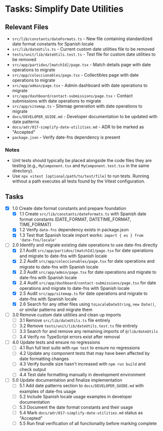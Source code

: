 # Tasks: Simplify Date Utilities

## Relevant Files

- `src/lib/constants/dateFormats.ts` - New file containing standardized date format constants for Spanish locale
- `src/lib/dateUtils.ts` - Current custom date utilities file to be removed
- `tests/unit/lib/dateUtils.test.ts` - Test file for custom date utilities to be removed
- `src/app/partidos/[matchId]/page.tsx` - Match details page with date operations to migrate
- `src/app/coleccionables/page.tsx` - Collectibles page with date operations to migrate
- `src/app/admin/page.tsx` - Admin dashboard with date operations to migrate
- `src/app/dashboard/contact-submissions/page.tsx` - Contact submissions with date operations to migrate
- `src/app/sitemap.ts` - Sitemap generation with date operations to migrate
- `docs/DEVELOPER_GUIDE.md` - Developer documentation to be updated with date patterns
- `docs/adr/017-simplify-date-utilities.md` - ADR to be marked as "Accepted"
- `package.json` - Verify date-fns dependency is present

### Notes

- Unit tests should typically be placed alongside the code files they are testing (e.g., `MyComponent.tsx` and `MyComponent.test.tsx` in the same directory).
- Use `npx vitest [optional/path/to/test/file]` to run tests. Running without a path executes all tests found by the Vitest configuration.

## Tasks

- [x] 1.0 Create date format constants and prepare foundation
  - [x] 1.1 Create `src/lib/constants/dateFormats.ts` with Spanish date format constants (DATE_FORMAT, DATETIME_FORMAT, TIME_FORMAT)
  - [x] 1.2 Verify `date-fns` dependency exists in package.json
  - [x] 1.3 Test that Spanish locale import works: `import { es } from 'date-fns/locale'`
- [ ] 2.0 Identify and migrate existing date operations to use date-fns directly
  - [x] 2.1 Audit `src/app/partidos/[matchId]/page.tsx` for date operations and migrate to date-fns with Spanish locale
  - [x] 2.2 Audit `src/app/coleccionables/page.tsx` for date operations and migrate to date-fns with Spanish locale
  - [x] 2.3 Audit `src/app/admin/page.tsx` for date operations and migrate to date-fns with Spanish locale
  - [x] 2.4 Audit `src/app/dashboard/contact-submissions/page.tsx` for date operations and migrate to date-fns with Spanish locale
  - [x] 2.5 Audit `src/app/sitemap.ts` for date operations and migrate to date-fns with Spanish locale
  - [x] 2.6 Search for any other files using `toLocaleDateString`, `new Date()`, or similar patterns and migrate them
- [ ] 3.0 Remove custom date utilities and clean up imports
  - [ ] 3.1 Remove `src/lib/dateUtils.ts` file entirely
  - [ ] 3.2 Remove `tests/unit/lib/dateUtils.test.ts` file entirely
  - [ ] 3.3 Search for and remove any remaining imports of `@/lib/dateUtils`
  - [ ] 3.4 Verify no TypeScript errors exist after removal
- [ ] 4.0 Update tests and ensure no regressions
  - [ ] 4.1 Run full test suite with `npm test` to ensure no regressions
  - [ ] 4.2 Update any component tests that may have been affected by date formatting changes
  - [ ] 4.3 Verify bundle size hasn't increased with `npm run build` and check output
  - [ ] 4.4 Test date formatting manually in development environment
- [ ] 5.0 Update documentation and finalize implementation
  - [ ] 5.1 Add date patterns section to `docs/DEVELOPER_GUIDE.md` with examples of date-fns usage
  - [ ] 5.2 Include Spanish locale usage examples in developer documentation
  - [ ] 5.3 Document the date format constants and their usage
  - [ ] 5.4 Mark `docs/adr/017-simplify-date-utilities.md` status as "Accepted"
  - [ ] 5.5 Run final verification of all functionality before marking complete